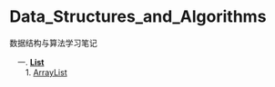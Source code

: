 #  Data_Structures_and_Algorithms
 数据结构与算法学习笔记  


&emsp;一. **[List](https://github.com/Rocky-17/Data_Structures_and_Algorithms/blob/master/Data%20Structures/List.md#list)**  
&emsp;&emsp;1. [ArrayList](https://github.com/Rocky-17/Data_Structures_and_Algorithms/blob/master/Data%20Structures/List.md#list)
